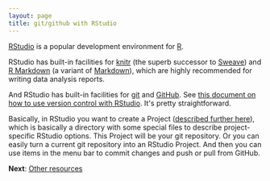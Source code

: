 ```yaml
---
layout: page
title: git/github with RStudio
---
```


[RStudio](http://www.rstudio.com/ide) is a popular development
environment for [R](http://www.r-project.org). 

RStudio has built-in facilities for [knitr](http://yihui.name/knitr/)
(the superb successor to [Sweave](http://www.stat.uni-muenchen.de/~leisch/Sweave/)) and [R Markdown](http://www.rstudio.com/ide/docs/r_markdown) (a
variant of
[Markdown](http://daringfireball.net/projects/markdown/syntax)), which
are highly recommended for writing data analysis reports.

And RStudio has built-in facilities for [git](http://git-scm.com/) and
[GitHub](http://www.github.com).  See
[this document on how to use version control with RStudio](http://www.rstudio.com/ide/docs/version_control/overview). It's
pretty straightforward.

Basically, in RStudio you want to create a Project
([described further here](http://www.rstudio.com/ide/docs/using/projects)),
which is basically a directory with some special files to describe
project-specific RStudio options. This Project will be your git
repository. Or you can easily turn a current git repository into an
RStudio Project. And then you can use items in the menu bar to commit
changes and push or pull from GitHub.

**Next**: [Other resources](resources.html)
